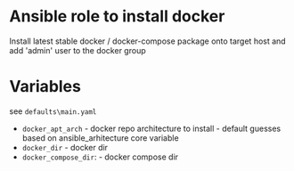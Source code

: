 # Ansible role to install docker

Install latest stable docker / docker-compose package onto target host and add 'admin' user 
to the docker group

# Variables

see `defaults\main.yaml`

* `docker_apt_arch` - docker repo architecture to install - default guesses based on ansible_arhitecture core variable
* `docker_dir` - docker dir
* `docker_compose_dir`: - docker compose dir